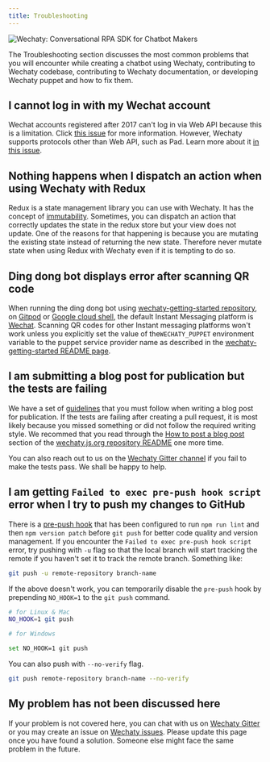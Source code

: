 ```yaml
---
title: Troubleshooting
---
```


![Wechaty: Conversational RPA SDK for Chatbot Makers](/img/wechaty-logo.svg)

The Troubleshooting section discusses the most common problems that you will encounter while creating a chatbot using Wechaty, contributing to Wechaty codebase, contributing to Wechaty documentation, or developing Wechaty puppet and how to fix them.

## I cannot log in with my Wechat account

Wechat accounts registered after 2017 can't log in via Web API because this is a limitation. Click [this issue](https://github.com/wechaty/wechaty/issues/872) for more information.
However, Wechaty supports protocols other than Web API, such as Pad. Learn more about it [in this issue](https://github.com/wechaty/wechaty/issues/1296).

## Nothing happens when I dispatch an action when using Wechaty with Redux

Redux is a state management library you can use with Wechaty. It has the concept of [immutability](#placeholder-link). Sometimes, you can dispatch an action that correctly updates the state in the redux store but your view does not update. One of the reasons for that happening is because you are mutating the existing state instead of returning the new state. Therefore never mutate state when using Redux with Wechaty even if it is tempting to do so.

## Ding dong bot displays error after scanning QR code

When running the ding dong bot using [wechaty-getting-started repository](https://github.com/wechaty/wechaty-getting-started), on [Gitpod](#placeholder-link) or [Google cloud shell](#placeholder-link), the default Instant Messaging platform is [Wechat](#placeholder-link). Scanning QR codes for other Instant messaging platforms won't work unless you explicitly set the value of the`WECHATY_PUPPET` environment variable to the puppet service provider name as described in the [wechaty-getting-started README page](https://github.com/wechaty/wechaty-getting-started/issues).

## I am submitting a blog post for publication but the tests are failing

We have a set of [guidelines](https://github.com/wechaty/wechaty.js.org) that you must follow when writing a blog post for publication. If the tests are failing after creating a pull request, it is most likely because you missed something or did not follow the required writing style. We recommed that you read through the [How to post a blog post](https://github.com/wechaty/wechaty.js.org) section of the [wechaty.js.org repository README](https://github.com/wechaty/wechaty.js.org) one more time.

You can also reach out to us on the [Wechaty Gitter channel](https://gitter.im/wechaty/wechaty) if you fail to make the tests pass. We shall be happy to help.

## I am getting `Failed to exec pre-push hook script` error when I try to push my changes to GitHub

There is a [pre-push hook](https://github.com/Chatie/git-scripts#readme) that has been configured to run `npm run lint` and then `npm version patch` before `git push` for better code quality and version management. If you encounter the `Failed to exec pre-push hook script` error, try pushing with `-u` flag so that the local branch will start tracking the remote if you haven't set it to track the remote branch. Something like:

```sh
git push -u remote-repository branch-name
```

If the above doesn't work, you can temporarily disable the `pre-push` hook by prepending `NO_HOOK=1` to the `git push` command.

```sh
# for Linux & Mac
NO_HOOK=1 git push

# for Windows

set NO_HOOK=1 git push
```

You can also push with `--no-verify` flag.

```sh
git push remote-repository branch-name --no-verify
```

## My problem has not been discussed here

If your problem is not covered here, you can chat with us on [Wechaty Gitter](https://gitter.im/wechaty/wechaty) or you may create an issue on [Wechaty issues](https://github.com/wechaty/wechaty/issues). Please update this page once you have found a solution. Someone else might face the same problem in the future.

